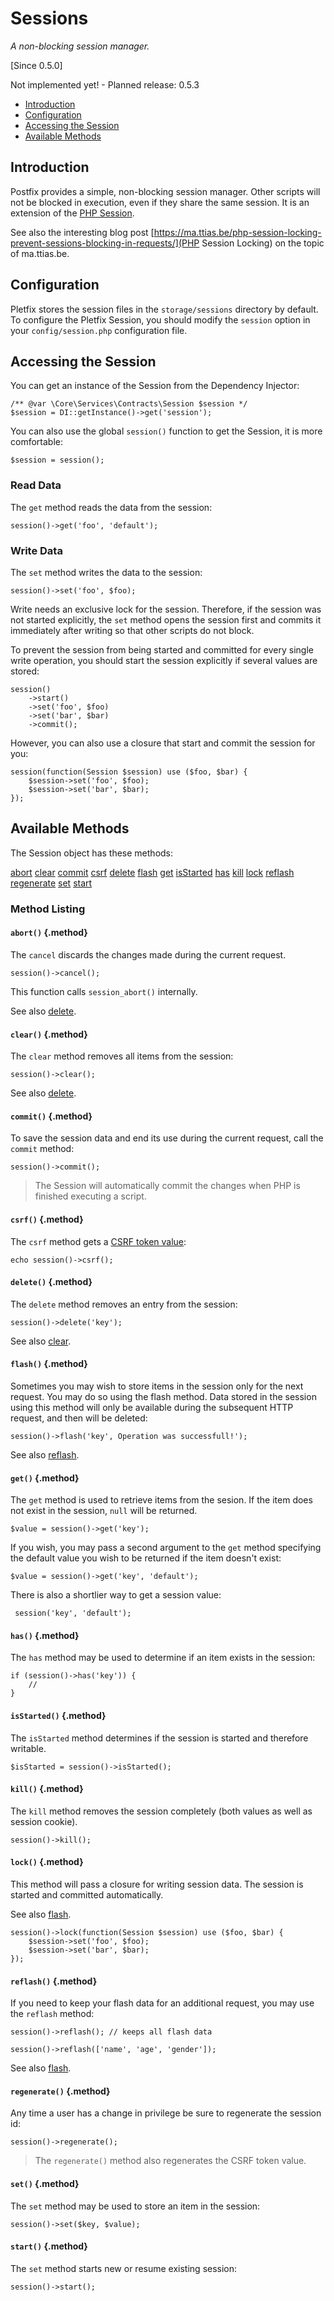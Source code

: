 # Sessions

_A non-blocking session manager._

[Since 0.5.0]

<i class="fa fa-wrench fa-2x" aria-hidden="true"></i> Not implemented yet! - Planned release: 0.5.3

- [Introduction](#introduction)
- [Configuration](#configuration)
- [Accessing the Session](#accessing)
- [Available Methods](#available-methods)

<a name="introduction"></a>
## Introduction
 
Postfix provides a simple, non-blocking session manager. Other scripts will not be blocked in execution, even if they 
share the same session. It is an extension of the [PHP Session](http://php.net/manual/en/session.examples.basic.php). 

See also the interesting blog post [https://ma.ttias.be/php-session-locking-prevent-sessions-blocking-in-requests/](PHP Session Locking) 
on the topic of ma.ttias.be.


<a name="configuration"></a>
## Configuration

Pletfix stores the session files in the `storage/sessions` directory by default. 
To configure the Pletfix Session, you should modify the `session` option in your `config/session.php` configuration file. 


<a name="accessing"></a>
## Accessing the Session

You can get an instance of the Session from the Dependency Injector:

    /** @var \Core\Services\Contracts\Session $session */
    $session = DI::getInstance()->get('session');

You can also use the global `session()` function to get the Session, it is more comfortable:

    $session = session();

### Read Data

The `get` method reads the data from the session:
 
    session()->get('foo', 'default');

### Write Data

The `set` method writes the data to the session:
 
    session()->set('foo', $foo);
               
Write needs an exclusive lock for the session. Therefore, if the session was not started explicitly, the `set` method 
opens the session first and commits it immediately after writing so that other scripts do not block.
 
To prevent the session from being started and committed for every single write operation, you should start the session 
explicitly if several values are stored:
 
    session()
        ->start()
        ->set('foo', $foo)
        ->set('bar', $bar)
        ->commit();
 
However, you can also use a closure that start and commit the session for you:  
 
    session(function(Session $session) use ($foo, $bar) {
        $session->set('foo', $foo);
        $session->set('bar', $bar);
    });
               
    
<a name="available-methods"></a>
## Available Methods

The Session object has these methods:

<div class="method-list" markdown="1">

[abort](#method-abort)
[clear](#method-clear)
[commit](#method-commit)
[csrf](#method-csrf)
[delete](#method-delete)
[flash](#method-flash)
[get](#method-get)
[isStarted](#method-is-started)
[has](#method-has)
[kill](#method-kill)
[lock](#method-lock)
[reflash](#method-reflash)
[regenerate](#method-regenerate)
[set](#method-set)
[start](#method-start)

</div>

<a name="method-listing"></a>
### Method Listing

<a name="method-abort"></a>
#### `abort()` {.method}

The `cancel` discards the changes made during the current request.

    session()->cancel();

This function calls `session_abort()` internally.

See also [delete](#method-delete).


<a name="method-clear"></a>
#### `clear()` {.method}

The `clear` method removes all items from the session:

    session()->clear();

See also [delete](#method-delete).


<a name="method-commit"></a>
#### `commit()` {.method}	

To save the session data and end its use during the current request, call the `commit` method:

    session()->commit();
    
> The Session will automatically commit the changes when PHP is finished executing a script.


<a name="method-csrf"></a>
#### `csrf()` {.method}	

The `csrf` method gets a [CSRF token value](https://en.wikipedia.org/wiki/Cross-site_request_forgery):

    echo session()->csrf();
    
    
<a name="method-delete"></a>
#### `delete()` {.method}	

The `delete` method removes an entry from the session:

    session()->delete('key');
    
See also [clear](#method-clear).
    
    
<a name="method-flash"></a>
#### `flash()` {.method}	

Sometimes you may wish to store items in the session only for the next request. You may do so using the flash method. 
Data stored in the session using this method will only be available during the subsequent HTTP request, and then will 
be deleted:

    session()->flash('key', Operation was successfull!');
    
See also [reflash](#method-reflash).
    
    
<a name="method-get"></a>
#### `get()` {.method}	

The `get` method is used to retrieve items from the sesion. If the item does not exist in the session, `null` will be 
returned. 

    $value = session()->get('key');

If you wish, you may pass a second argument to the `get` method specifying the default value you wish to be returned if 
the item doesn't exist:

    $value = session()->get('key', 'default');
    
There is also a shortlier way to get a session value:
    
     session('key', 'default');
 
 
<a name="method-has"></a>
#### `has()` {.method}	

The `has` method may be used to determine if an item exists in the session:

    if (session()->has('key')) {
        //
    }
    
    
<a name="method-is-started"></a>
#### `isStarted()` {.method}	

The `isStarted` method determines if the session is started and therefore writable. 

    $isStarted = session()->isStarted(); 


<a name="method-kill"></a>
#### `kill()` {.method}	

The `kill` method removes the session completely (both values as well as session cookie).
    
    session()->kill(); 
    
    
<a name="method-lock"></a>
#### `lock()` {.method}	

This method will pass a closure for writing session data. The session is started and committed automatically.
    
See also [flash](#method-flash).

    session()->lock(function(Session $session) use ($foo, $bar) {
        $session->set('foo', $foo);
        $session->set('bar', $bar);
    });

    
<a name="method-reflash"></a>
#### `reflash()` {.method}	

If you need to keep your flash data for an additional request, you may use the `reflash` method:

    session()->reflash(); // keeps all flash data
    
    session()->reflash(['name', 'age', 'gender']);
    
See also [flash](#method-flash).
    
    
<a name="method-regenerate"></a>
#### `regenerate()` {.method}	

Any time a user has a change in privilege be sure to regenerate the session id:

    session()->regenerate();
    
> The `regenerate()` method also regenerates the CSRF token value.
    
        
<a name="method-set"></a>
#### `set()` {.method}	

The `set` method may be used to store an item in the session: 

    session()->set($key, $value);
        

<a name="method-start"></a>
#### `start()` {.method}	

The `set` method starts new or resume existing session: 

    session()->start();
        
   